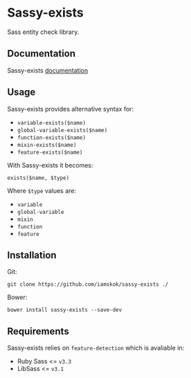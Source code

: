 # Sassy-exists

Sass entity check library.

## Documentation

Sassy-exists [documentation](http://iamskok.github.io/sassy-exists/)

## Usage

Sassy-exists provides alternative syntax for:

* `variable-exists($name)` 
* `global-variable-exists($name)` 
* `function-exists($name)` 
* `mixin-exists($name)` 
* `feature-exists($name)` 

With Sassy-exists it becomes:

```
exists($name, $type)
```

Where `$type` values are: 

* `variable`
* `global-variable`
* `mixin`
* `function`
* `feature`

## Installation

Git:

```
git clone https://github.com/iamskok/sassy-exists ./
```

Bower:

```
bower install sassy-exists --save-dev
```

## Requirements

Sassy-exists relies on `feature-detection` which is avaliable in:

* Ruby Sass <= `v3.3`
* LibSass <= `v3.1`

